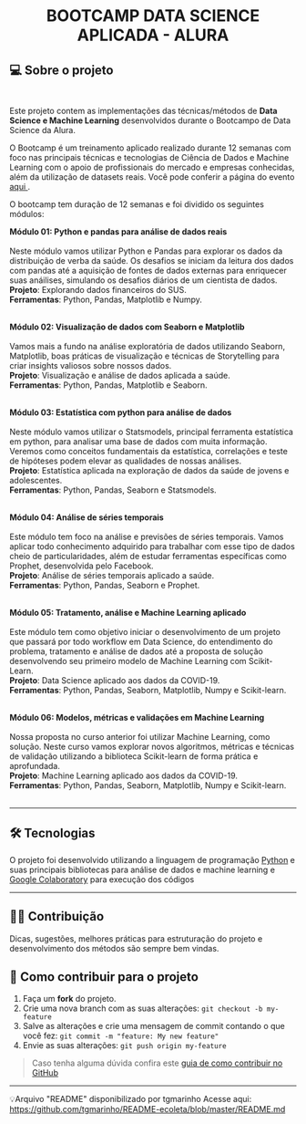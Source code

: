 
# <p align="center"> <b> BOOTCAMP DATA SCIENCE APLICADA - ALURA </b> 

 
##  💻 Sobre o projeto</br> </br> 

Este projeto contem as implementações das técnicas/métodos de <b>Data Science e Machine Learning</b> desenvolvidos durante o Bootcampo de Data Science da Alura.<br>

O Bootcamp é um treinamento aplicado realizado durante 12 semanas com foco nas principais técnicas e tecnologias de Ciência de Dados e Machine Learning com o apoio de  profissionais do mercado e empresas conhecidas, além da utilização de datasets reais. Você pode conferir a página do evento <a href="https://www.alura.com.br/bootcamp/data-science-aplicada/matriculas-abertas"> aqui </a>.

O bootcamp tem duração de 12 semanas e foi dividido os seguintes módulos:

<b> Módulo 01:  Python e pandas para análise de dados reais </b> </br></br>
Neste módulo vamos utilizar Python e Pandas para explorar os dados da distribuição de verba da saúde. Os desafios se iniciam da leitura dos dados com pandas até a aquisição de fontes de dados externas para enriquecer suas anáilises, simulando os desafios diários de um cientista de dados. <br>
<b>Projeto</b>: Explorando dados financeiros do SUS.<br>
<b>Ferramentas</b>: Python, Pandas, Matplotlib e Numpy.</br><br>

<b> Módulo 02: Visualização de dados com Seaborn e Matplotlib  </b></br></br>
Vamos mais a fundo na análise exploratória de dados utilizando Seaborn, Matplotlib, boas práticas de visualização e técnicas de Storytelling para criar insights valiosos sobre nossos dados.<br>
<b>Projeto</b>: Visualização e análise de dados aplicada a saúde.<br>
<b>Ferramentas</b>: Python, Pandas, Matplotlib e Seaborn.</br><br>

<b> Módulo 03: Estatística com python para análise de dados </b></br></br>
Neste módulo vamos utilizar o Statsmodels, principal ferramenta estatística em python, para analisar uma base de dados com muita informação. Veremos como conceitos fundamentais da estatística, correlações e teste de hipóteses podem elevar as qualidades de nossas análises.<br>
<b>Projeto</b>: Estatística aplicada na exploração de dados da saúde de jovens e adolescentes.<br>
<b>Ferramentas</b>: Python, Pandas, Seaborn e Statsmodels.</br><br>

<b> Módulo 04: Análise de séries temporais  </b></br></br>
Este módulo tem foco na análise e previsões de séries temporais. Vamos aplicar todo conhecimento adquirido para trabalhar com esse tipo de dados cheio de particularidades, além de estudar ferramentas específicas como Prophet, desenvolvida pelo Facebook.<br>
<b>Projeto</b>: Análise de séries temporais aplicado a saúde.<br>
<b>Ferramentas</b>: Python, Pandas, Seaborn e Prophet.</br><br>

<b> Módulo 05: Tratamento, análise e Machine Learning aplicado  </b></br> </br>
Este módulo tem como objetivo iniciar o desenvolvimento de um projeto que passará por todo workflow em Data Science, do entendimento do problema, tratamento e análise de dados até a proposta de solução desenvolvendo seu primeiro modelo de Machine Learning com Scikit-Learn.<br>
<b>Projeto</b>: Data Science aplicado aos dados da COVID-19.<br>
<b>Ferramentas</b>: Python, Pandas, Seaborn, Matplotlib, Numpy e Scikit-learn.</br><br>

<b> Módulo 06: Modelos, métricas e validações em Machine Learning  </b></br></br>
Nossa proposta no curso anterior foi utilizar Machine Learning, como solução. Neste curso vamos explorar novos algoritmos, métricas e técnicas de validação utilizando a biblioteca Scikit-learn de forma prática e aprofundada.<br>
<b>Projeto</b>: Machine Learning aplicado aos dados da COVID-19.<br>
<b>Ferramentas</b>: Python, Pandas, Seaborn, Matplotlib, Numpy e Scikit-learn.</br><br>


---

## 🛠 Tecnologias

O projeto foi desenvolvido utilizando a linguagem de programação <a href="https://www.python.org/">Python</a> e suas principais bibliotecas para análise de dados e machine learning e <a href="https://colab.research.google.com/">Google Colaboratory</a> para execução dos códigos

---

## 👨‍💻 Contribuição

Dicas, sugestões, melhores práticas para estruturação do projeto e desenvolvimento dos métodos são sempre bem vindas.

## 💪 Como contribuir para o projeto

1. Faça um **fork** do projeto.
2. Crie uma nova branch com as suas alterações: `git checkout -b my-feature`
3. Salve as alterações e crie uma mensagem de commit contando o que você fez: `git commit -m "feature: My new feature"`
4. Envie as suas alterações: `git push origin my-feature`
> Caso tenha alguma dúvida confira este [guia de como contribuir no GitHub](./CONTRIBUTING.md)

---

💡Arquivo "README" disponibilizado por tgmarinho
Acesse aqui: https://github.com/tgmarinho/README-ecoleta/blob/master/README.md
